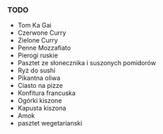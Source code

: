 ### TODO

* Tom Ka Gai
* Czerwone Curry
* Zielone Curry
* Penne Mozzafiato
* Pierogi ruskie
* Pasztet ze słonecznika i suszonych pomidorów
* Ryż do sushi
* Pikantna oliwa
* Ciasto na pizze
* Konfitura francuska
* Ogórki kiszone
* Kapusta kiszona
* Amok
* pasztet wegetarianski
